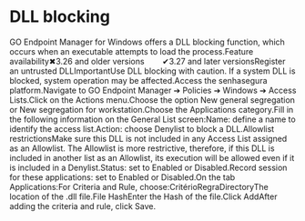 # DLL blocking 

GO Endpoint Manager for Windows offers a DLL blocking function, which occurs when an executable attempts to load the process.Feature availability✖3.26 and older versions        ✔3.27 and later versionsRegister an untrusted DLLImportantUse DLL blocking with caution. If a system DLL is blocked, system operation may be affected.Access the senhasegura platform.Navigate to GO Endpoint Manager ➔ Policies ➔ Windows ➔ Access Lists.Click on the Actions menu.Choose the option New general segregation or New segregation for workstation.Choose the Applications category.Fill in the following information on the General List screen:Name: define a name to identify the access list.Action: choose Denylist to block a DLL.Allowlist restrictionsMake sure this DLL is not included in any Access List assigned as an Allowlist. The Allowlist is more restrictive, therefore, if this DLL is included in another list as an Allowlist, its execution will be allowed even if it is included in a Denylist.Status: set to Enabled or Disabled.Record session for these applications: set to Enabled or Disabled.On the tab Applications:For Criteria and Rule, choose:CritérioRegraDirectoryThe location of the .dll file.File HashEnter the Hash of the file.Click AddAfter adding the criteria and rule, click Save.